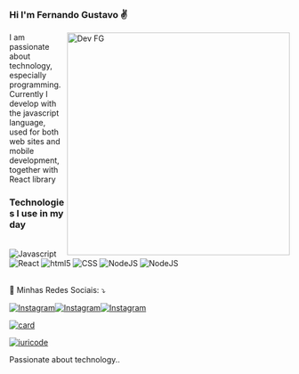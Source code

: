 ### Hi I'm Fernando Gustavo ✌️

<img src="https://raw.githubusercontent.com/MicaelliMedeiros/micaellimedeiros/master/image/computer-illustration.png" min-width="400px" max-width="400px" width="400px" align="right" alt="Dev FG">

<p align="left"> 
  I am passionate about technology, especially programming.
  Currently I develop with the javascript language, used for both web sites and mobile development, together with React library
</p>

### Technologies I use in my day



<div styele="display: inline_block"><br/>
<img aling="center" alt="Javascript" src="https://img.shields.io/badge/JavaScript-F7DF1E?style=for-the-badge&logo=javascript&logoColor=black">

<img aling="center" alt="React" src="https://img.shields.io/badge/React-20232A?style=for-the-badge&logo=react&logoColor=61DAFB">

<img aling="center" alt="html5" src="https://img.shields.io/badge/HTML5-E34F26?style=for-the-badge&logo=html5&logoColor=white">

<img aling="center" alt="CSS" src="https://img.shields.io/badge/CSS-239120?&style=for-the-badge&logo=css3&logoColor=white">

<img aling="center" alt="NodeJS" src="https://img.shields.io/badge/Node.js-43853D?style=for-the-badge&logo=node.js&logoColor=white">
  
<img aling="center" alt="NodeJS" src="https://img.shields.io/badge/GitHub-100000?style=for-the-badge&logo=github&logoColor=white">
</div><br/>

	

<p align="left">
  💌 Minhas Redes Sociais: ⤵️
</p>


[![Instagram](https://img.shields.io/badge/Instagram-E4405F?style=for-the-badge&logo=instagram&logoColor=white)](https://www.instagram.com/fernando.gust)[![Instagram](https://img.shields.io/badge/YouTube-FF0000?style=for-the-badge&logo=youtube&logoColor=white)](https://www.youtube.com/channel/UC9r3UVLvNcnYfjUjqlKjhrw)[![Instagram](https://img.shields.io/badge/LinkedIn-0077B5?style=for-the-badge&logo=linkedin&logoColor=white)](https://www.linkedin.com/in/fernando-gustavo-a46962221/)

[![card](https://github-readme-stats.vercel.app/api?username=DeveloperFG&theme=dark&show_icons=true)](https://github.com/iuricode/)

[![iuricode](https://github-readme-stats.vercel.app/api/top-langs/?username=DeveloperFG&hide=html&layout=compact=true&theme=dark)](https://github.com/DeveloperFG/)




Passionate about technology..
